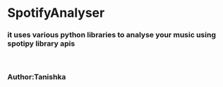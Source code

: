 # SpotifyAnalyser
<h3>it uses various python libraries to analyse your music using spotipy library apis</h3>
<br>
<h3>Author:Tanishka</h3>
